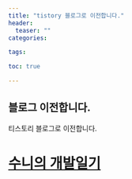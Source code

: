```yaml
---
title: "tistory 블로그로 이전합니다."
header:
  teaser: ""
categories:

tags:

toc: true

---
```


## 블로그 이전합니다.

티스토리 블로그로 이전합니다.<br>

# [수니의 개발일기](https://sunidev.tistory.com/)


